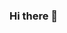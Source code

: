 ### Hi there 👋

<!--
**LuckyBoyZhenzhen/LuckyBoyZhenzhen** is a ✨ _special_ ✨ repository because its `README.md` (this file) appears on your GitHub profile.

Here are some ideas to get you started:

- 🔭 I’m currently working on python
- 🌱 I’m currently learning python/go
- A high degree of self-discipline is absolute freedom
- 👋👋👋👋
-->
